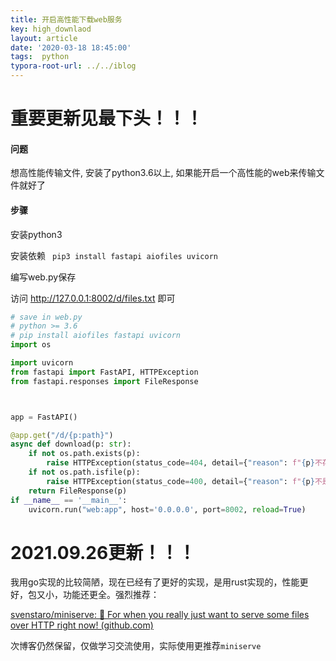 ```yaml
---
title: 开启高性能下载web服务
key: high_downlaod
layout: article
date: '2020-03-18 18:45:00'
tags:  python
typora-root-url: ../../iblog
---
```


# 重要更新见最下头！！！

#### 问题

想高性能传输文件, 安装了python3.6以上, 如果能开启一个高性能的web来传输文件就好了

#### 步骤

安装python3

安装依赖 <code> pip3 install fastapi aiofiles uvicorn</code>

编写web.py保存

访问 <a href="http://127.0.0.1:8002/d/files.txt">http://127.0.0.1:8002/d/files.txt</a>  即可

```python
# save in web.py
# python >= 3.6
# pip install aiofiles fastapi uvicorn
import os

import uvicorn
from fastapi import FastAPI, HTTPException
from fastapi.responses import FileResponse



app = FastAPI()

@app.get("/d/{p:path}")
async def download(p: str):
    if not os.path.exists(p):
        raise HTTPException(status_code=404, detail={"reason": f"{p}不存在","dir": os.path.abspath('.'), "files": os.listdir()})
    if not os.path.isfile(p):
        raise HTTPException(status_code=400, detail={"reason": f"{p}不是文件", "dir": os.path.abspath(p), "files": os.listdir(p)})
    return FileResponse(p)
if __name__ == '__main__':
    uvicorn.run("web:app", host='0.0.0.0', port=8002, reload=True)
```

# 2021.09.26更新！！！

我用go实现的比较简陋，现在已经有了更好的实现，是用rust实现的，性能更好，包又小，功能还更全。强烈推荐：

[svenstaro/miniserve: 🌟 For when you really just want to serve some files over HTTP right now! (github.com)](https://github.com/svenstaro/miniserve)

次博客仍然保留，仅做学习交流使用，实际使用更推荐`miniserve`
